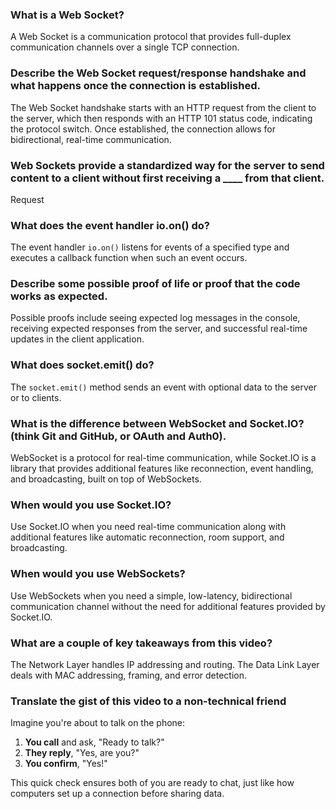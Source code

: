 ### What is a Web Socket?

A Web Socket is a communication protocol that provides full-duplex communication channels over a single TCP connection.

### Describe the Web Socket request/response handshake and what happens once the connection is established.

The Web Socket handshake starts with an HTTP request from the client to the server, which then responds with an HTTP 101 status code, indicating the protocol switch. Once established, the connection allows for bidirectional, real-time communication.

### Web Sockets provide a standardized way for the server to send content to a client without first receiving a ____ from that client.

Request

### What does the event handler io.on() do?

The event handler `io.on()` listens for events of a specified type and executes a callback function when such an event occurs.

### Describe some possible proof of life or proof that the code works as expected.

Possible proofs include seeing expected log messages in the console, receiving expected responses from the server, and successful real-time updates in the client application.

### What does socket.emit() do?

The `socket.emit()` method sends an event with optional data to the server or to clients.

### What is the difference between WebSocket and Socket.IO? (think Git and GitHub, or OAuth and Auth0).

WebSocket is a protocol for real-time communication, while Socket.IO is a library that provides additional features like reconnection, event handling, and broadcasting, built on top of WebSockets.

### When would you use Socket.IO?

Use Socket.IO when you need real-time communication along with additional features like automatic reconnection, room support, and broadcasting.

### When would you use WebSockets?

Use WebSockets when you need a simple, low-latency, bidirectional communication channel without the need for additional features provided by Socket.IO.

### What are a couple of key takeaways from this video?

The Network Layer handles IP addressing and routing.
The Data Link Layer deals with MAC addressing, framing, and error detection.

### Translate the gist of this video to a non-technical friend

Imagine you're about to talk on the phone:

1. **You call** and ask, "Ready to talk?"
2. **They reply**, "Yes, are you?"
3. **You confirm**, "Yes!"

This quick check ensures both of you are ready to chat, just like how computers set up a connection before sharing data. 
